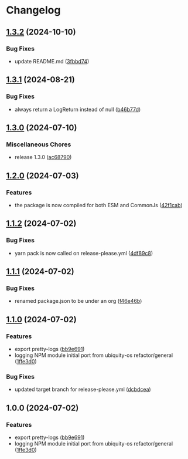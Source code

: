 # Changelog

## [1.3.2](https://github.com/ubiquity-os/ubiquity-os-logger/compare/v1.3.1...v1.3.2) (2024-10-10)


### Bug Fixes

* update README.md ([3fbbd74](https://github.com/ubiquity-os/ubiquity-os-logger/commit/3fbbd74169136b8c7d32bc202f6192a275728687))

## [1.3.1](https://github.com/ubiquity-os/ubiquity-os-logger/compare/v1.3.0...v1.3.1) (2024-08-21)


### Bug Fixes

* always return a LogReturn instead of null ([b46b77d](https://github.com/ubiquity-os/ubiquity-os-logger/commit/b46b77d2198746d4484b45b8eff45de2865567af))

## [1.3.0](https://github.com/ubiquity-os/ubiquity-os-logger/compare/v1.2.0...v1.3.0) (2024-07-10)


### Miscellaneous Chores

* release 1.3.0 ([ac68790](https://github.com/ubiquity-os/ubiquity-os-logger/commit/ac68790560805d850af0de5bba2deeb559651898))

## [1.2.0](https://github.com/ubiquity-os/ubiquity-os-logger/compare/v1.1.2...v1.2.0) (2024-07-03)


### Features

* the package is now compiled for both ESM and CommonJs ([42f1cab](https://github.com/ubiquity-os/ubiquity-os-logger/commit/42f1cab960afd42dcb3c19097e800e02a8881aa0))

## [1.1.2](https://github.com/ubiquity-os/ubiquity-os-logger/compare/v1.1.1...v1.1.2) (2024-07-02)


### Bug Fixes

* yarn pack is now called on release-please.yml ([4df89c8](https://github.com/ubiquity-os/ubiquity-os-logger/commit/4df89c849c74efc4d7bcb88192fb0afcd477acf4))

## [1.1.1](https://github.com/ubiquity-os/ubiquity-os-logger/compare/v1.1.0...v1.1.1) (2024-07-02)


### Bug Fixes

* renamed package.json to be under an org ([f46e46b](https://github.com/ubiquity-os/ubiquity-os-logger/commit/f46e46b78a29f5ed9c4b5c7ea2085d68e182bc09))

## [1.1.0](https://github.com/ubiquity-os/ubiquity-os-logger/compare/v1.0.0...v1.1.0) (2024-07-02)

### Features

* export pretty-logs ([bb9e691](https://github.com/ubiquity-os/ubiquity-os-logger/commit/bb9e691f85b7b52cd339d82e4f98fe409a801a7b))
* logging NPM module initial port from ubiquity-os refactor/general ([1ffe3d0](https://github.com/ubiquity-os/ubiquity-os-logger/commit/1ffe3d00060e77b9eee3a0258d8baba2e5991e77))

### Bug Fixes

* updated target branch for release-please.yml ([dcbdcea](https://github.com/ubiquity-os/ubiquity-os-logger/commit/dcbdcea5a4e71de7072023c2caef432c7b984115))

## 1.0.0 (2024-07-02)

### Features

* export pretty-logs ([bb9e691](https://github.com/ubiquity-os/ubiquity-os-logger/commit/bb9e691f85b7b52cd339d82e4f98fe409a801a7b))
* logging NPM module initial port from ubiquity-os refactor/general ([1ffe3d0](https://github.com/ubiquity-os/ubiquity-os-logger/commit/1ffe3d00060e77b9eee3a0258d8baba2e5991e77))

